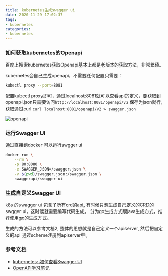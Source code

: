 ```yaml
---
title: kubernetes生成swagger ui
date: 2020-11-29 17:02:37
tags:
- kubernetes
categories:
- kubernetes
---
```


### 如何获取kubernetes的Openapi

百度上搜索kubernetes获取Openapi基本上都是老版本的获取方法，非常繁琐。

kubernetes会自己生成openapi，不需要任何配置只需要：

```bash
kubectl proxy --port=8081
```

配置kubectl proxy即可，通过localhost:8081就可以查看api的定义，要获取到openapi.json只需要访问`http://localhost:8081/openapi/v2` 保存为json就行， 获取通过curl `curl localhost:8081/openapi/v2 > swagger.json`

![openapi](https://tva1.sinaimg.cn/large/0081Kckwly1gl65smm4izj312208kdh3.jpg)

### 运行Swagger UI

通过直接跑docker 可以运行swgger ui

```bash
docker run \
    --rm \
    -p 80:8080 \
    -e SWAGGER_JSON=/swagger.json \
    -v $(pwd)/swagger.json:/swagger.json \
    swaggerapi/swagger-ui
```

### 生成自定义Swagger UI

k8s 的swagger ui 包含了所有crd的api, 有时候只想生成自己定义的CRD的swgger ui，这时候就需要编写代码生成， 分为go生成方式跟java生成方式，推荐使用go的生成方式。

生成的方法可以参考文档2, 整体的思想就是自己定义一个apiserver, 然后把自定义的api 通过scheme注册到apiserver中。

### 参考文档

- [kubernetes: 如何查看Swagger UI](https://jonnylangefeld.com/blog/kubernetes-how-to-view-swagger-ui)
- [OpenAPI学习笔记](https://blog.gmem.cc/openapi)